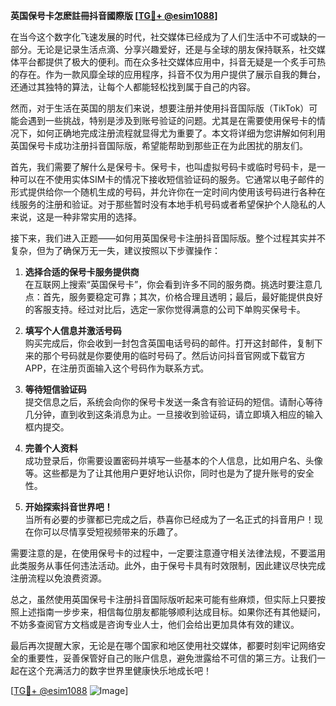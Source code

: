**英国保号卡怎麽註冊抖音國際版 [[TG💪+ @esim1088](https://t.me/s/esim1088)]**

在当今这个数字化飞速发展的时代，社交媒体已经成为了人们生活中不可或缺的一部分。无论是记录生活点滴、分享兴趣爱好，还是与全球的朋友保持联系，社交媒体平台都提供了极大的便利。而在众多社交媒体应用中，抖音无疑是一个炙手可热的存在。作为一款风靡全球的应用程序，抖音不仅为用户提供了展示自我的舞台，还通过其独特的算法，让每个人都能轻松找到属于自己的内容。

然而，对于生活在英国的朋友们来说，想要注册并使用抖音国际版（TikTok）可能会遇到一些挑战，特别是涉及到账号验证的问题。尤其是在需要使用保号卡的情况下，如何正确地完成注册流程就显得尤为重要了。本文将详细为您讲解如何利用英国保号卡成功注册抖音国际版，希望能帮助到那些正在为此困扰的朋友们。

首先，我们需要了解什么是保号卡。保号卡，也叫虚拟号码卡或临时号码卡，是一种可以在不使用实体SIM卡的情况下接收短信验证码的服务。它通常以电子邮件的形式提供给你一个随机生成的号码，并允许你在一定时间内使用该号码进行各种在线服务的注册和验证。对于那些暂时没有本地手机号码或者希望保护个人隐私的人来说，这是一种非常实用的选择。

接下来，我们进入正题——如何用英国保号卡注册抖音国际版。整个过程其实并不复杂，但为了确保万无一失，建议按照以下步骤操作：

1. **选择合适的保号卡服务提供商**  
   在互联网上搜索“英国保号卡”，你会看到许多不同的服务商。挑选时要注意几点：首先，服务要稳定可靠；其次，价格合理且透明；最后，最好能提供良好的客服支持。经过对比后，选定一家你觉得满意的公司下单购买保号卡。

2. **填写个人信息并激活号码**  
   购买完成后，你会收到一封包含英国电话号码的邮件。打开这封邮件，复制下来的那个号码就是你要使用的临时号码了。然后访问抖音官网或下载官方APP，在注册页面输入这个号码作为联系方式。

3. **等待短信验证码**  
   提交信息之后，系统会向你的保号卡发送一条含有验证码的短信。请耐心等待几分钟，直到收到这条消息为止。一旦接收到验证码，请立即填入相应的输入框内提交。

4. **完善个人资料**  
   成功登录后，你需要设置密码并填写一些基本的个人信息，比如用户名、头像等。这些都是为了让其他用户更好地认识你，同时也是为了提升账号的安全性。

5. **开始探索抖音世界吧！**  
   当所有必要的步骤都已完成之后，恭喜你已经成为了一名正式的抖音用户！现在你可以尽情享受短视频带来的乐趣了。

需要注意的是，在使用保号卡的过程中，一定要注意遵守相关法律法规，不要滥用此类服务从事任何违法活动。此外，由于保号卡具有时效限制，因此建议尽快完成注册流程以免浪费资源。

总之，虽然使用英国保号卡注册抖音国际版听起来可能有些麻烦，但实际上只要按照上述指南一步步来，相信每位朋友都能够顺利达成目标。如果你还有其他疑问，不妨多查阅官方文档或是咨询专业人士，他们会给出更加具体有效的建议。

最后再次提醒大家，无论是在哪个国家和地区使用社交媒体，都要时刻牢记网络安全的重要性，妥善保管好自己的账户信息，避免泄露给不可信的第三方。让我们一起在这个充满活力的数字世界里健康快乐地成长吧！

[[TG💪+ @esim1088](https://t.me/s/esim1088) ![Image](https://i.postimg.cc/4NQfJmqS/Snipaste-2025-05-13-00-14-12.png)]